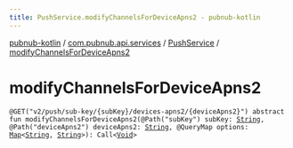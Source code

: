 ```yaml
---
title: PushService.modifyChannelsForDeviceApns2 - pubnub-kotlin
---
```


[pubnub-kotlin](../../index.html) / [com.pubnub.api.services](../index.html) / [PushService](index.html) / [modifyChannelsForDeviceApns2](./modify-channels-for-device-apns2.html)

# modifyChannelsForDeviceApns2

`@GET("v2/push/sub-key/{subKey}/devices-apns2/{deviceApns2}") abstract fun modifyChannelsForDeviceApns2(@Path("subKey") subKey: `[`String`](https://kotlinlang.org/api/latest/jvm/stdlib/kotlin/-string/index.html)`, @Path("deviceApns2") deviceApns2: `[`String`](https://kotlinlang.org/api/latest/jvm/stdlib/kotlin/-string/index.html)`, @QueryMap options: `[`Map`](https://kotlinlang.org/api/latest/jvm/stdlib/kotlin.collections/-map/index.html)`<`[`String`](https://kotlinlang.org/api/latest/jvm/stdlib/kotlin/-string/index.html)`, `[`String`](https://kotlinlang.org/api/latest/jvm/stdlib/kotlin/-string/index.html)`>): Call<`[`Void`](https://docs.oracle.com/javase/6/docs/api/java/lang/Void.html)`>`